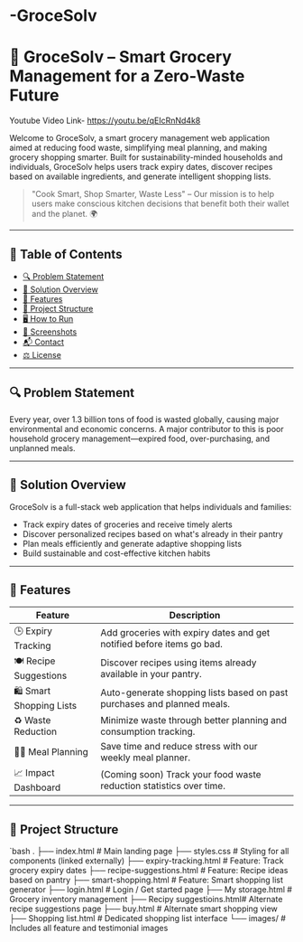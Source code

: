 # -GroceSolv
# 🛒 GroceSolv – Smart Grocery Management for a Zero-Waste Future

Youtube Video Link- https://youtu.be/qEIcRnNd4k8

Welcome to GroceSolv, a smart grocery management web application aimed at reducing food waste, simplifying meal planning, and making grocery shopping smarter. Built for sustainability-minded households and individuals, GroceSolv helps users track expiry dates, discover recipes based on available ingredients, and generate intelligent shopping lists.

> "Cook Smart, Shop Smarter, Waste Less" – Our mission is to help users make conscious kitchen decisions that benefit both their wallet and the planet. 🌍

---

## 📌 Table of Contents

- [🔍 Problem Statement](#-problem-statement)
- [🚀 Solution Overview](#-solution-overview)
- [🌟 Features](#-features)
- [📁 Project Structure](#-project-structure)
- [🖥️ How to Run](#-how-to-run)
- [📸 Screenshots](#-screenshots)
- [📬 Contact](#-contact)
- [⚖️ License](#-license)

---

## 🔍 Problem Statement

Every year, over 1.3 billion tons of food is wasted globally, causing major environmental and economic concerns. A major contributor to this is poor household grocery management—expired food, over-purchasing, and unplanned meals.

---

## 🚀 Solution Overview

GroceSolv is a full-stack web application that helps individuals and families:

- Track expiry dates of groceries and receive timely alerts
- Discover personalized recipes based on what's already in their pantry
- Plan meals efficiently and generate adaptive shopping lists
- Build sustainable and cost-effective kitchen habits

---

## 🌟 Features

| Feature                  | Description                                                                 |
|--------------------------|-----------------------------------------------------------------------------|
| 🕒 Expiry Tracking        | Add groceries with expiry dates and get notified before items go bad.       |
| 🍽️ Recipe Suggestions     | Discover recipes using items already available in your pantry.             |
| 🛍️ Smart Shopping Lists   | Auto-generate shopping lists based on past purchases and planned meals.    |
| ♻️ Waste Reduction        | Minimize waste through better planning and consumption tracking.           |
| 👩‍🍳 Meal Planning         | Save time and reduce stress with our weekly meal planner.                   |
| 📈 Impact Dashboard       | (Coming soon) Track your food waste reduction statistics over time.         |

---

## 📁 Project Structure

`bash
.
├── index.html              # Main landing page
├── styles.css              # Styling for all components (linked externally)
├── expiry-tracking.html    # Feature: Track grocery expiry dates
├── recipe-suggestions.html # Feature: Recipe ideas based on pantry
├── smart-shopping.html     # Feature: Smart shopping list generator
├── login.html              # Login / Get started page
├── My storage.html         # Grocery inventory management
├── Recipy suggestioins.html# Alternate recipe suggestions page
├── buy.html                # Alternate smart shopping view
├── Shopping list.html      # Dedicated shopping list interface
└── images/                 # Includes all feature and testimonial images
